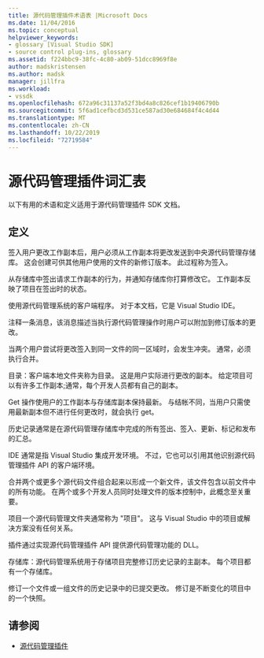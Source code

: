 ```yaml
---
title: 源代码管理插件术语表 |Microsoft Docs
ms.date: 11/04/2016
ms.topic: conceptual
helpviewer_keywords:
- glossary [Visual Studio SDK]
- source control plug-ins, glossary
ms.assetid: f224bbc9-38fc-4c80-ab09-51dcc8969f8e
author: madskristensen
ms.author: madsk
manager: jillfra
ms.workload:
- vssdk
ms.openlocfilehash: 672a96c31137a52f3bd4a8c826cef1b19406790b
ms.sourcegitcommit: 5f6ad1cefbcd3d531ce587ad30e684684f4c4d44
ms.translationtype: MT
ms.contentlocale: zh-CN
ms.lasthandoff: 10/22/2019
ms.locfileid: "72719584"
---
```

# <a name="source-control-plug-in-glossary"></a>源代码管理插件词汇表
以下有用的术语和定义适用于源代码管理插件 SDK 文档。

## <a name="definitions"></a>定义
 签入用户更改工作副本后，用户必须从工作副本将更改发送到中央源代码管理存储库。 这会创建可供其他用户使用的文件的新修订版本。 此过程称为签入。

 从存储库中签出请求工作副本的行为，并通知存储库你打算修改它。 工作副本反映了项目在签出时的状态。

 使用源代码管理系统的客户端程序。 对于本文档，它是 Visual Studio IDE。

 注释一条消息，该消息描述当执行源代码管理操作时用户可以附加到修订版本的更改。

 当两个用户尝试将更改签入到同一文件的同一区域时，会发生冲突。 通常，必须执行合并。

 目录：客户端本地文件夹称为目录。 这是用户实际进行更改的副本。 给定项目可以有许多工作副本;通常，每个开发人员都有自己的副本。

 Get 操作使用户的工作副本与存储库副本保持最新。 与结帐不同，当用户只需使用最新副本但不进行任何更改时，就会执行 get。

 历史记录通常是在源代码管理存储库中完成的所有签出、签入、更新、标记和发布的汇总。

 IDE 通常是指 Visual Studio 集成开发环境。 不过，它也可以引用其他识别源代码管理插件 API 的客户端环境。

 合并两个或更多个源代码文件组合起来以形成一个新文件，该文件包含以前文件中的所有功能。 在两个或多个开发人员同时处理文件的版本控制中，此概念至关重要。

 项目一个源代码管理文件夹通常称为 "项目"。 这与 Visual Studio 中的项目或解决方案没有任何关系。

 插件通过实现源代码管理插件 API 提供源代码管理功能的 DLL。

 存储库：源代码管理系统用于存储项目完整修订历史记录的主副本。 每个项目都有一个存储库。

 修订一个文件或一组文件的历史记录中的已提交更改。 修订是不断变化的项目中的一个快照。

## <a name="see-also"></a>请参阅
- [源代码管理插件](../extensibility/source-control-plug-ins.md)